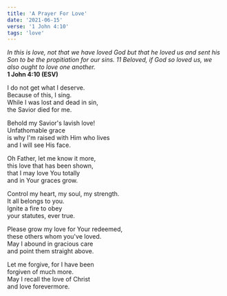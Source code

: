 ```yaml
---
title: 'A Prayer For Love'
date: '2021-06-15'
verse: '1 John 4:10'
tags: 'love'
---
```


*In this is love, not that we have loved God but that he loved us and sent his Son to be the propitiation for our sins. 11 Beloved, if God so loved us, we also ought to love one another.*  
**1 John 4:10 (ESV)**

I do not get what I deserve.  
Because of this, I sing.  
While I was lost and dead in sin,  
the Savior died for me.

Behold my Savior's lavish love!  
Unfathomable grace  
is why I'm raised with Him who lives  
and I will see His face.

Oh Father, let me know it more,  
this love that has been shown,  
that I may love You totally  
and in Your graces grow.

Control my heart, my soul, my strength.  
It all belongs to you.  
Ignite a fire to obey  
your statutes, ever true.

Please grow my love for Your redeemed,  
these others whom you've loved.  
May I abound in gracious care  
and point them straight above.

Let me forgive, for I have been  
forgiven of much more.  
May I recall the love of Christ  
and love forevermore.